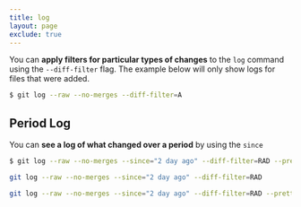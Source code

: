 ```yaml
---
title: log
layout: page
exclude: true
---
```


You can **apply filters for particular types of changes** to the `log` command using the `--diff-filter` flag. The example below will only show logs for files that were added.
```bash
$ git log --raw --no-merges --diff-filter=A
```

## Period Log

You can **see a log of what changed over a period** by using the `since`
```bash
$ git log --raw --no-merges --since="2 day ago" --diff-filter=RAD --pretty=format: --name-only
```

```bash
git log --raw --no-merges --since="2 day ago" --diff-filter=RAD
```

```bash
git log --raw --no-merges --since="2 day ago" --diff-filter=RAD --pretty=format: --name-only
```
<!--stackedit_data:
eyJoaXN0b3J5IjpbMjY3MzE0MjIzXX0=
-->